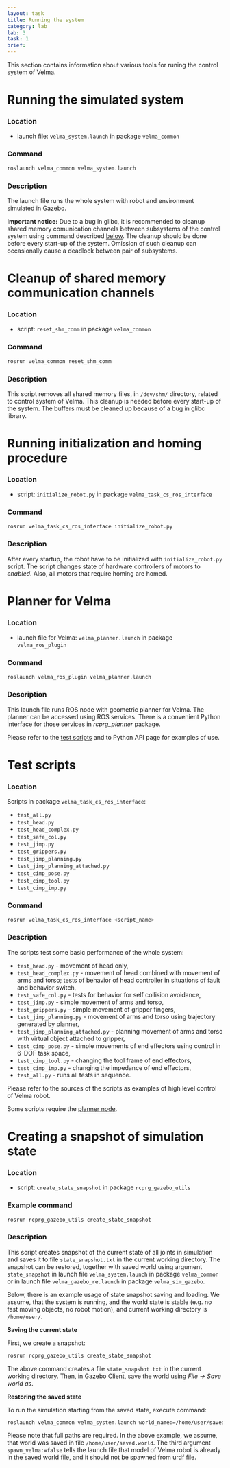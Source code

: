 ```yaml
---
layout: task
title: Running the system
category: lab
lab: 3
task: 1
brief: 
---
```


This section contains information about various tools for runing the control system of Velma.








# Running the simulated system

### Location

 * launch file: `velma_system.launch` in package `velma_common`

### Command

```bash
roslaunch velma_common velma_system.launch
```

### Description

The launch file runs the whole system with robot and environment simulated in Gazebo.

**Important notice:** Due to a bug in glibc, it is recommended to cleanup shared memory
comunication channels between subsystems of the control system using command described [below](#cleanup-of-shared-memory-communication-channels).
The cleanup should be done before every start-up of the system.
Omission of such cleanup can occasionally cause a deadlock between pair of subsystems.







# Cleanup of shared memory communication channels

### Location

 * script: `reset_shm_comm` in package `velma_common`

### Command

```bash
rosrun velma_common reset_shm_comm
```

### Description

This script removes all shared memory files, in `/dev/shm/` directory, related to control system of Velma.
This cleanup is needed before every start-up of the system.
The buffers must be cleaned up because of a bug in glibc library.







# Running initialization and homing procedure

### Location

 * script: `initialize_robot.py` in package `velma_task_cs_ros_interface`

### Command

```bash
rosrun velma_task_cs_ros_interface initialize_robot.py
```

### Description

After every startup, the robot have to be initialized with `initialize_robot.py` script.
The script changes state of hardware controllers of motors to *enabled*. Also, all motors that
require homing are homed.








# Planner for Velma

### Location

 * launch file for Velma: `velma_planner.launch` in package `velma_ros_plugin`

### Command

```bash
roslaunch velma_ros_plugin velma_planner.launch
```

### Description

This launch file runs ROS node with geometric planner for Velma.
The planner can be accessed using ROS services. There is a convenient Python interface
for those services in *rcprg_planner* package.

Please refer to the [test scripts](#test-scripts) and to Python API page for examples of use.








# Test scripts

### Location

Scripts in package `velma_task_cs_ros_interface`:
 * `test_all.py`
 * `test_head.py`
 * `test_head_complex.py`
 * `test_safe_col.py`
 * `test_jimp.py`
 * `test_grippers.py`
 * `test_jimp_planning.py`
 * `test_jimp_planning_attached.py`
 * `test_cimp_pose.py`
 * `test_cimp_tool.py`
 * `test_cimp_imp.py`

### Command

```bash
rosrun velma_task_cs_ros_interface <script_name>
```

### Description

The scripts test some basic performance of the whole system:
 * `test_head.py` - movement of head only,
 * `test_head_complex.py` - movement of head combined with movement of arms and torso; tests of behavior of head controller in situations of fault and behavior switch,
 * `test_safe_col.py` - tests for behavior for self collision avoidance,
 * `test_jimp.py` - simple movement of arms and torso,
 * `test_grippers.py` - simple movement of gripper fingers,
 * `test_jimp_planning.py` - movement of arms and torso using trajectory generated by planner,
 * `test_jimp_planning_attached.py` - planning movement of arms and torso with virtual object attached to gripper,
 * `test_cimp_pose.py` - simple movements of end effectors using control in 6-DOF task space,
 * `test_cimp_tool.py` - changing the tool frame of end effectors,
 * `test_cimp_imp.py` - changing the impedance of end effectors,
 * `test_all.py` - runs all tests in sequence.

Please refer to the sources of the scripts as examples of high level control of Velma robot.

Some scripts require the [planner node](#planner-for-velma).





# Creating a snapshot of simulation state

### Location

 * script: `create_state_snapshot` in package `rcprg_gazebo_utils`

### Example command

```bash
rosrun rcprg_gazebo_utils create_state_snapshot
```

### Description

This script creates snapshot of the current state of all joints in simulation and saves it to file `state_snapshot.txt` in the current working directory.
The snapshot can be restored, together with saved world using argument `state_snapshot` in launch
file `velma_system.launch` in package `velma_common` or in launch file `velma_gazebo_re.launch` in package `velma_sim_gazebo`.

Below, there is an example usage of state snapshot saving and loading.
We assume, that the system is running, and the world state is stable (e.g. no fast moving objects, no robot motion),
and current working directory is `/home/user/`.

**Saving the current state**

First, we create a snapshot:
```bash
rosrun rcprg_gazebo_utils create_state_snapshot
```
The above command creates a file `state_snapshot.txt` in the current working directory.
Then, in Gazebo Client, save the world using *File -> Save world as*.

**Restoring the saved state**

To run the simulation starting from the saved state, execute command:
```bash
roslaunch velma_common velma_system.launch world_name:=/home/user/saved.world state_snapshot:=/home/user/state_snapshot.txt spawn_velma:=false
```
Please note that full paths are required. In the above example, we assume, that world was saved in file `/home/user/saved.world`.
The third argument `spawn_velma:=false` tells the launch file that model of Velma robot is already in the saved world file, and it should not be
spawned from urdf file.


